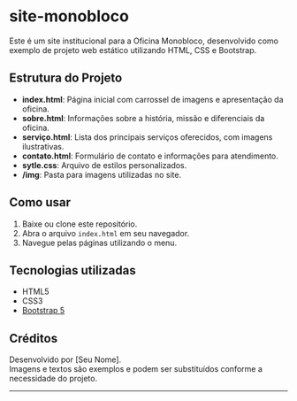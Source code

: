 # site-monobloco

Este é um site institucional para a Oficina Monobloco, desenvolvido como exemplo de projeto web estático utilizando HTML, CSS e Bootstrap.

## Estrutura do Projeto

- **index.html**: Página inicial com carrossel de imagens e apresentação da oficina.
- **sobre.html**: Informações sobre a história, missão e diferenciais da oficina.
- **serviço.html**: Lista dos principais serviços oferecidos, com imagens ilustrativas.
- **contato.html**: Formulário de contato e informações para atendimento.
- **sytle.css**: Arquivo de estilos personalizados.
- **/img**: Pasta para imagens utilizadas no site.

## Como usar

1. Baixe ou clone este repositório.
2. Abra o arquivo `index.html` em seu navegador.
3. Navegue pelas páginas utilizando o menu.

## Tecnologias utilizadas

- HTML5
- CSS3
- [Bootstrap 5](https://getbootstrap.com/)

## Créditos

Desenvolvido por [Seu Nome].  
Imagens e textos são exemplos e podem ser substituídos conforme a necessidade do projeto.

---